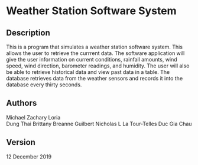 # Weather Station Software System

## Description

This is a program that simulates a weather station software system. This allows the user to retrieve the currrent data. The software application will give the user information on current conditions, rainfall amounts, wind speed, wind direction, barometer readings, and humidity. The user will also be able to retrieve historical data and view past data in a table. The database retrieves data from the weather sensors and records it into the database every thirty seconds. 

## Authors

Michael Zachary Loria	
Dung Thai
Brittany Breanne Guilbert
Nicholas L La Tour-Telles
Duc Gia Chau

## Version

12 December 2019
